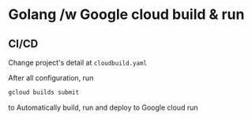 # Golang /w Google cloud build & run
## CI/CD

Change project's detail at  `cloudbuild.yaml`

After all configuration, run

```sh
gcloud builds submit 
```

to Automatically build, run and deploy to Google cloud run
